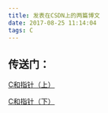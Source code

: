 ```yaml
---
title: 发表在CSDN上的两篇博文
date: 2017-08-25 11:14:04
tags: C
---
```


## 传送门：

[C和指针（上）](http://blog.csdn.net/flysall_all/article/details/63250835)

[C和指针（下）](http://blog.csdn.net/flysall_all/article/details/71104478)

<!-- more -->

